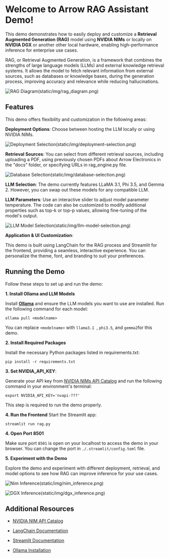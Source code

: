 # Welcome to Arrow RAG Assistant Demo! 

This demo demonstrates how to easily deploy and customize a **Retrieval Augmented Generation (RAG)** model using **NVIDIA NIMs** or locally on **NVIDIA DGX** or another other local hardware, enabling high-performance inference for enterprise use cases.


RAG, or Retrieval Augmented Generation, is a framework that combines the strengths of large language models (LLMs) and external knowledge retrieval systems. It allows the model to fetch relevant information from external sources, such as databases or knowledge bases, during the generation process, improving accuracy and relevance while reducing hallucinations.

![RAG Diagram(static/img/rag_diagram.png)](static/img/rag_diagram.png)

## Features

This demo offers flexibility and customization in the following areas:

**Deployment Options**: Choose between hosting the LLM locally or using NVIDIA NIMs.

![Deployment Selection(static/img/deployment-selection.png)](static/img/deployment-selection.png)

**Retrieval Sources**: You can select from different retrieval sources, including uploading a PDF, using previously chosen PDFs about Arrow Electronics in the "docs" folder, or specifying URLs in rag_engine.py file. 

![Database Selection(static/img/database-selection.png)](static/img/database-selection.png)

**LLM Selection**: The demo currently features LLaMA 3.1, Phi 3.5, and Gemma 2. However, you can swap out these models for any compatible LLM.

**LLM Parameters**: Use an interactive slider to adjust model parameter temperature. The code can also be customized to modify additional properties such as top-k or top-p values, allowing fine-tuning of the model's output.

![LLM Model Selection(static/img/llm-model-selection.png)](static/img/llm-model-selection.png)


**Application & UI Customization**: 

This demo is built using LangChain for the RAG process and Streamlit for the frontend, providing a seamless, interactive experience. You can personalize the theme, font, and branding to suit your preferences.


## Running the Demo

Follow these steps to set up and run the demo:

**1. Install Ollama and LLM Models**

Install **[Ollama](https://ollama.com)** and ensure the LLM models you want to use are installed. Run the following command for each model:

    ollama pull <modelname> 

You can replace ```<modelname>``` with ```llama3.1 ```, ```phi3.5```, and ```gemma2```for this demo. 


**2. Install Required Packages**

Install the necessary Python packages listed in requirements.txt:

    pip install -r requirements.txt

**3. Set NVIDIA_API_KEY**:

Generate your API key from [NVIDIA NIMs API Catalog](https://build.nvidia.com/explore/discover) and run the following command in your environment's terminal: 

    export NVIDIA_API_KEY='nvapi-???'

This step is required to run the demo properly. 

**4. Run the Frontend**
Start the Streamlit app:

    streamlit run rag.py

**4. Open Port 8501**

Make sure port ```8501``` is open on your localhost to access the demo in your browser. You can change the port in ```./.streamlit/config.toml``` file. 


**5. Experiment with the Demo**

Explore the demo and experiment with different deployment, retrieval, and model options to see how RAG can improve inference for your use cases.

![Nim Inference(static/img/nim_inference.png)](static/img/nim_inference.png)

![DGX Inference(static/img/dgx_inference.png)](static/img/dgx_inference.png)

## Additional Resources

* [NVIDIA NIM API Catalog](https://build.nvidia.com/explore/discover)

* [LangChain Documentation](https://python.langchain.com/docs/introduction/)

* [Streamlit Documentation](https://docs.streamlit.io)

* [Ollama Installation](https://ollama.com)
